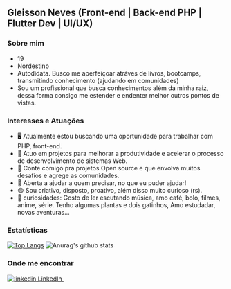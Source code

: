 ## Gleisson Neves (Front-end | Back-end PHP | Flutter Dev | UI/UX)

### Sobre mim

* 19
* Nordestino
* Autodidata. Busco me aperfeiçoar atráves de livros, bootcamps, transmitindo conhecimento (ajudando em comunidades)
* Sou um profissional que busca conhecimentos além da minha raiz, dessa forma consigo me estender e endenter melhor outros pontos de vistas.

### Interesses e Atuações

* 🖥️ Atualmente estou buscando uma oportunidade para trabalhar com PHP, front-end.
* 🌱 Atuo em projetos para melhorar a produtividade e acelerar o processo de desenvolvimento de sistemas Web.
* 👻 Conte comigo pra projetos Open source e que envolva muitos desafios e agrege as comunidades.
* 💬 Aberta a ajudar a quem precisar, no que eu puder ajudar!
* 😄 Sou criativo, disposto, proativo, além disso muito curioso (rs).
* 🤡 curiosidades: Gosto de ler escutando música, amo café, bolo, filmes, anime, série. Tenho algumas plantas e dois gatinhos, Amo estudadar, novas aventuras...   

### Estatísticas 
[![Top Langs](https://github-readme-stats.vercel.app/api/top-langs/?username=gdk46&hide=html,hack&theme=tokyonight)](https://github.com/anuraghazra/github-readme-stats)
![Anurag's github stats](https://github-readme-stats.vercel.app/api?username=gdk46&show_icons=true&theme=tokyonight)

### Onde me encontrar
<p>
  <a href="https://www.linkedin.com/in/gleisson-neves/" rel="nofollow noreferrer">
    <img src="https://i.stack.imgur.com/gVE0j.png" alt="linkedin"> LinkedIn
  </a> &nbsp;
</p>
